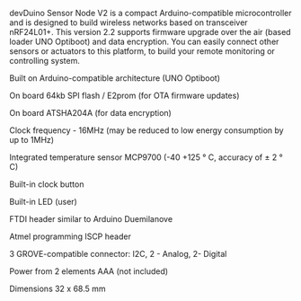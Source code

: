 devDuino Sensor Node V2 is a compact Arduino-compatible microcontroller and is designed to build wireless networks based on transceiver nRF24L01+. This version 2.2 supports firmware upgrade over the air (based loader UNO Optiboot) and data encryption. You can easily connect other sensors or actuators to this platform, to build your remote monitoring or controlling system.

Built on Arduino-compatible architecture (UNO Optiboot)

On board 64kb SPI flash / E2prom (for OTA firmware updates)

On board ATSHA204A (for data encryption)

Clock frequency - 16MHz (may be reduced to low energy consumption by up to 1MHz)

Integrated temperature sensor MCP9700 (-40 +125 ° C, accuracy of ± 2 ° C)

Built-in clock button

Built-in LED (user)

FTDI header similar to Arduino Duemilanove

Atmel programming ISCP header

3 GROVE-compatible connector: I2C, 2 - Analog, 2- Digital

Power from 2 elements AAA (not included)

Dimensions 32 x 68.5 mm